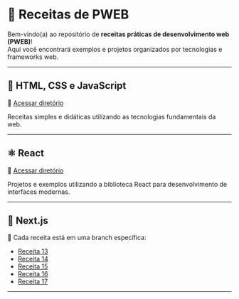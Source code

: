 # 🍳 Receitas de PWEB

Bem-vindo(a) ao repositório de **receitas práticas de desenvolvimento web (PWEB)**!  
Aqui você encontrará exemplos e projetos organizados por tecnologias e frameworks web.

---

## 🧩 HTML, CSS e JavaScript

📁 [Acessar diretório](https://github.com/andersonstack/pweb/tree/main/html_css_js)

Receitas simples e didáticas utilizando as tecnologias fundamentais da web.

---

## ⚛️ React

📁 [Acessar diretório](https://github.com/andersonstack/pweb/tree/main/projeto-web)

Projetos e exemplos utilizando a biblioteca React para desenvolvimento de interfaces modernas.

---

## 🚀 Next.js

📂 Cada receita está em uma branch específica:

- [Receita 13](https://github.com/andersonstack/pweb/tree/nextjs/receita13)  
- [Receita 14](https://github.com/andersonstack/pweb/tree/nextjs/receita14)  
- [Receita 15](https://github.com/andersonstack/pweb/tree/nextjs/receita15)  
- [Receita 16](https://github.com/andersonstack/pweb/tree/nextjs/receita16)  
- [Receita 17](https://github.com/andersonstack/pweb/tree/nextjs/receita17)

---